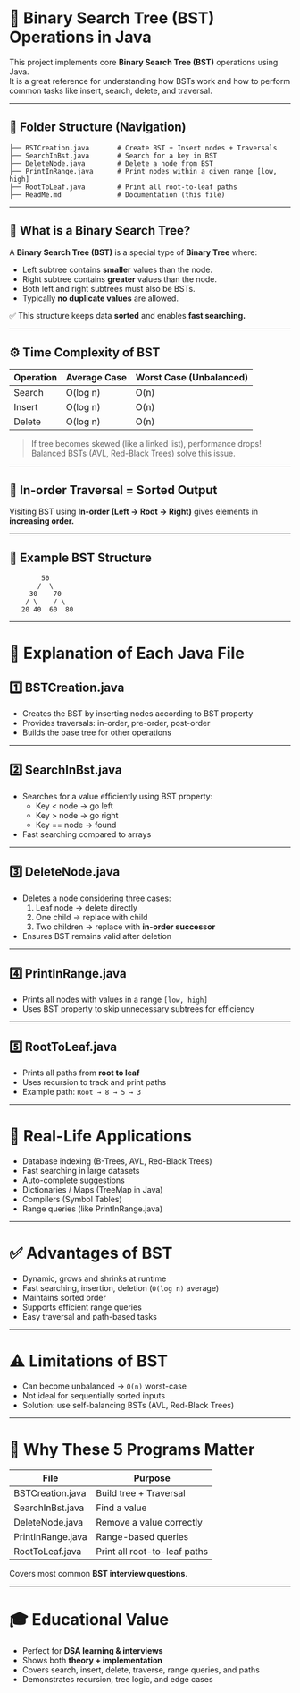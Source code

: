 # 🌳 Binary Search Tree (BST) Operations in Java

This project implements core **Binary Search Tree (BST)** operations using Java.  
It is a great reference for understanding how BSTs work and how to perform common tasks like insert, search, delete, and traversal.

---

## 📁 Folder Structure (Navigation)

```
├── BSTCreation.java       # Create BST + Insert nodes + Traversals
├── SearchInBst.java       # Search for a key in BST
├── DeleteNode.java        # Delete a node from BST
├── PrintInRange.java      # Print nodes within a given range [low, high]
├── RootToLeaf.java        # Print all root-to-leaf paths
├── ReadMe.md              # Documentation (this file)
```

---

## 🌟 What is a Binary Search Tree?

A **Binary Search Tree (BST)** is a special type of **Binary Tree** where:
- Left subtree contains **smaller** values than the node.
- Right subtree contains **greater** values than the node.
- Both left and right subtrees must also be BSTs.
- Typically **no duplicate values** are allowed.

✅ This structure keeps data **sorted** and enables **fast searching.**

---

## ⚙️ Time Complexity of BST

| Operation | Average Case | Worst Case (Unbalanced) |
|-----------|----------------|-------------------------|
| Search    | O(log n)       | O(n)                    |
| Insert    | O(log n)       | O(n)                    |
| Delete    | O(log n)       | O(n)                    |

> If tree becomes skewed (like a linked list), performance drops!  
> Balanced BSTs (AVL, Red-Black Trees) solve this issue.

---

## 🔄 In-order Traversal = Sorted Output
Visiting BST using **In-order (Left → Root → Right)** gives elements in **increasing order.**

---

## 🌲 Example BST Structure

```
        50
       /  \
     30    70
    / \    / \
   20 40  60  80
```

---

# 📌 Explanation of Each Java File

## 1️⃣ BSTCreation.java
- Creates the BST by inserting nodes according to BST property
- Provides traversals: in-order, pre-order, post-order
- Builds the base tree for other operations

---

## 2️⃣ SearchInBst.java
- Searches for a value efficiently using BST property:
  - Key < node → go left
  - Key > node → go right
  - Key == node → found
- Fast searching compared to arrays

---

## 3️⃣ DeleteNode.java
- Deletes a node considering three cases:
  1. Leaf node → delete directly
  2. One child → replace with child
  3. Two children → replace with **in-order successor**
- Ensures BST remains valid after deletion

---

## 4️⃣ PrintInRange.java
- Prints all nodes with values in a range `[low, high]`
- Uses BST property to skip unnecessary subtrees for efficiency

---

## 5️⃣ RootToLeaf.java
- Prints all paths from **root to leaf**
- Uses recursion to track and print paths
- Example path: `Root → 8 → 5 → 3`

---

# 🚀 Real-Life Applications
- Database indexing (B-Trees, AVL, Red-Black Trees)  
- Fast searching in large datasets  
- Auto-complete suggestions  
- Dictionaries / Maps (TreeMap in Java)  
- Compilers (Symbol Tables)  
- Range queries (like PrintInRange.java)

---

# ✅ Advantages of BST
- Dynamic, grows and shrinks at runtime  
- Fast searching, insertion, deletion (`O(log n)` average)  
- Maintains sorted order  
- Supports efficient range queries  
- Easy traversal and path-based tasks

---

# ⚠ Limitations of BST
- Can become unbalanced → `O(n)` worst-case  
- Not ideal for sequentially sorted inputs  
- Solution: use self-balancing BSTs (AVL, Red-Black Trees)

---

# 🎯 Why These 5 Programs Matter
| File | Purpose |
|-----|---------|
| BSTCreation.java | Build tree + Traversal |
| SearchInBst.java | Find a value |
| DeleteNode.java | Remove a value correctly |
| PrintInRange.java | Range-based queries |
| RootToLeaf.java | Print all root-to-leaf paths |

Covers most common **BST interview questions**.

---

# 🎓 Educational Value
- Perfect for **DSA learning & interviews**  
- Shows both **theory + implementation**  
- Covers search, insert, delete, traverse, range queries, and paths  
- Demonstrates recursion, tree logic, and edge cases
